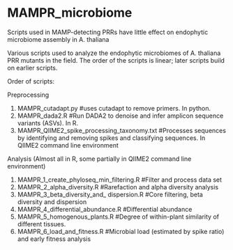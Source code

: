 # MAMPR_microbiome
Scripts used in MAMP-detecting PRRs have little effect on endophytic microbiome assembly in A. thaliana

Various scripts used to analyze the endophytic microbiomes of A. thaliana PRR mutants in the field. The order of the scripts is linear; later scripts build on earlier scripts.

Order of scripts:

Preprocessing
1) MAMPR_cutadapt.py #uses cutadapt to remove primers. In python.
2) MAMPR_dada2.R #Run DADA2 to denoise and infer amplicon sequence variants (ASVs). In R.
3) MAMPR_QIIME2_spike_processing_taxonomy.txt #Processes sequences by identifying and removing spikes and classifying sequences. In QIIME2 command line environment

Analysis (Almost all in R, some partially in QIIME2 command line environment)
1) MAMPR_1_create_phyloseq_min_filtering.R #Filter and process data set
2) MAMPR_2_alpha_diversity.R #Rarefaction and alpha diversity analysis
3) MAMPR_3_beta_diversity_and_ dispersion.R #Core filtering, beta diversity and dispersion
4) MAMPR_4_differential_abundance.R #Differential abundance
5) MAMPR_5_homogenous_plants.R #Degree of within-plant similarity of different tissues.
6) MAMPR_6_load_and_fitness.R #Microbial load (estimated by spike ratio) and early fitness analysis




